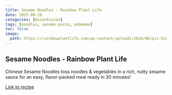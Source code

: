 ```yaml
---
title: Sesame Noodles - Rainbow Plant Life
date: 2025-08-28
categories: [AsianFusion]
tags: [noodles, sesame-paste, edamame]
toc: false
image:
  path: https://rainbowplantlife.com/wp-content/uploads/2024/06/pic-big-vegan-flavor.jpg
---
```


  ## Sesame Noodles - Rainbow Plant Life

  Chinese Sesame Noodles toss noodles & vegetables in a rich, nutty sesame sauce for an easy, flavor-packed meal ready in 30 minutes!

  [Link to recipe](https://rainbowplantlife.com/sesame-noodles/#recipe)

  